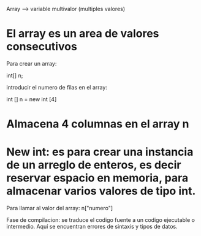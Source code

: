 Array --> variable multivalor (multiples valores)
# El array es un area de valores consecutivos

Para crear un array:

int[] n;

introducir el numero de filas en el array:

int [] n = new int [4]
# Almacena 4 columnas en el array n
# New int: es para crear una instancia de un arreglo de enteros, es decir reservar espacio en memoria, para almacenar varios valores de tipo int.

Para llamar al valor del array:
n["numero"]


Fase de compilacion: se traduce el codigo fuente a un codigo ejecutable o intermedio. Aquí se     encuentran errores de sintaxis y tipos de datos.


